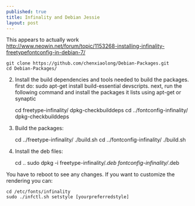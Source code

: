 ```yaml
---
published: true
title: Infinality and Debian Jessie
layout: post
---
```

This appears to actually work  
<http://www.neowin.net/forum/topic/1153268-installing-infinality-freetypefontconfig-in-debian-7/>

    git clone https://github.com/chenxiaolong/Debian-Packages.git
    cd Debian-Packages/

2. Install the build dependencies and tools needed to build the packages. first do: sudo apt-get install build-essential devscripts. next, run the following command and install the packages it lists using apt-get or synaptic  

    cd freetype-infinality/
    dpkg-checkbuilddeps
    cd ../fontconfig-infinality/
    dpkg-checkbuilddeps

3. Build the packages:  

    cd ../freetype-infinality/
    ./build.sh
    cd ../fontconfig-infinality/
    ./build.sh

4. Install the deb files:  

    cd ..
    sudo dpkg -i freetype-infinality/*.deb fontconfig-infinality/*.deb

You have to reboot to see any changes. If you want to customize the rendering you can:

    cd /etc/fonts/infinality
    sudo ./infctl.sh setstyle [yourpreferredstyle]